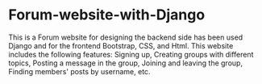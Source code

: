 # Forum-website-with-Django
This is a Forum website for designing the backend side has been used Django and for the frontend Bootstrap, CSS, and Html. This website includes the following features: Signing up, Creating groups with different topics, Posting a message in the group, Joining and leaving the group, Finding members' posts by username, etc.
